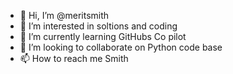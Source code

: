 - 👋 Hi, I’m @meritsmith
- 👀 I’m interested in soltions and coding
- 🌱 I’m currently learning GitHubs Co pilot
- 💞️ I’m looking to collaborate on Python code base
- 📫 How to reach me Smith

<!---
meritsmith/meritsmith is a ✨ special ✨ repository because its `README.md` (this file) appears on your GitHub profile.
You can click the Preview link to take a look at your changes.
--->
